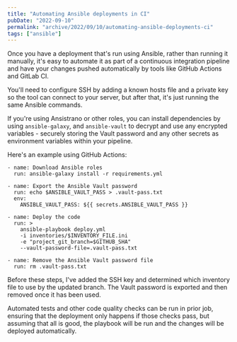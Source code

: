 ```yaml
---
title: "Automating Ansible deployments in CI"
pubDate: "2022-09-10"
permalink: "archive/2022/09/10/automating-ansible-deployments-ci"
tags: ["ansible"]
---
```


Once you have a deployment that's run using Ansible, rather than running it manually, it's easy to automate it as part of a continuous integration pipeline and have your changes pushed automatically by tools like GitHub Actions and GitLab CI.

You'll need to configure SSH by adding a known hosts file and a private key so the tool can connect to your server, but after that, it's just running the same Ansible commands.

If you're using Ansistrano or other roles, you can install dependencies by using `ansible-galaxy`, and `ansible-vault` to decrypt and use any encrypted variables - securely storing the Vault password and any other secrets as environment variables within your pipeline.

Here's an example using GitHub Actions:

```
- name: Download Ansible roles
  run: ansible-galaxy install -r requirements.yml

- name: Export the Ansible Vault password
  run: echo $ANSIBLE_VAULT_PASS > .vault-pass.txt
  env:
    ANSIBLE_VAULT_PASS: ${{ secrets.ANSIBLE_VAULT_PASS }}

- name: Deploy the code
  run: >
    ansible-playbook deploy.yml
    -i inventories/$INVENTORY_FILE.ini
    -e "project_git_branch=$GITHUB_SHA"
    --vault-password-file=.vault-pass.txt

- name: Remove the Ansible Vault password file
  run: rm .vault-pass.txt
```

Before these steps, I've added the SSH key and determined which inventory file to use by the updated branch. The Vault password is exported and then removed once it has been used.

Automated tests and other code quality checks can be run in prior job, ensuring that the deployment only happens if those checks pass, but assuming that all is good, the playbook will be run and the changes will be deployed automatically.

